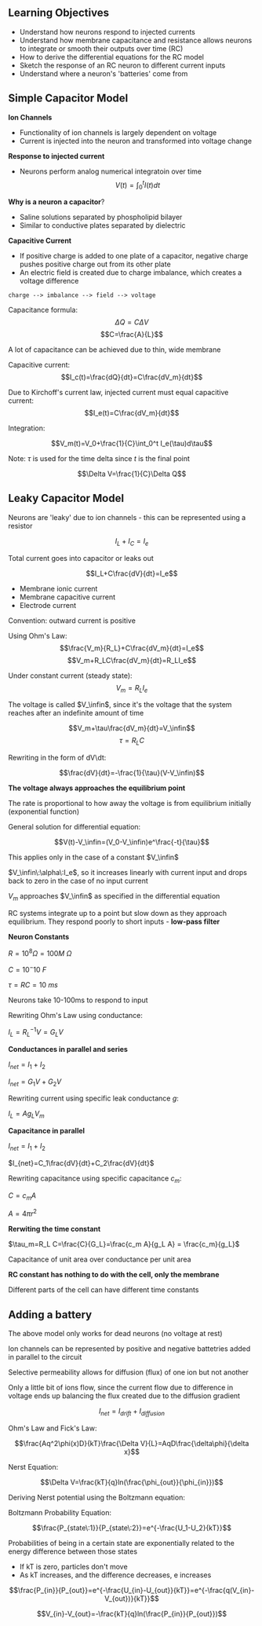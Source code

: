 ## Learning Objectives

- Understand how neurons respond to injected currents
- Understand how membrane capacitance and resistance allows neurons to integrate or smooth their outputs over time (RC)
- How to derive the differential equations for the RC model
- Sketch the response of an RC neuron to different current inputs
- Understand where a neuron's 'batteries' come from

## Simple Capacitor Model

<b>Ion Channels</b>
- Functionality of ion channels is largely dependent on voltage
- Current is injected into the neuron and transformed into voltage change

<b>Response to injected current</b>
- Neurons perform analog numerical integratoin over time
$$V(t)=\int_0^t I(t)dt$$

<b>Why is a neuron a capacitor</b>?
- Saline solutions separated by phospholipid bilayer
- Similar to conductive plates separated by dielectric

<b>Capacitive Current</b>
- If positive charge is added to one plate of a capacitor, negative charge pushes positive charge out from its other plate
- An electric field is created due to charge imbalance, which creates a voltage difference

```charge --> imbalance --> field --> voltage```
 
Capacitance formula:
$$\Delta Q=C\Delta V$$
$$C=\frac{A}{L}$$

A lot of capacitance can be achieved due to thin, wide membrane

Capacitive current:
$$I_c(t)=\frac{dQ}{dt}=C\frac{dV_m}{dt}$$

Due to Kirchoff's current law, injected current must equal capacitive current: 
$$I_e(t)=C\frac{dV_m}{dt}$$

Integration:

$$V_m(t)=V_0+\frac{1}{C}\int_0^t I_e(\tau)d\tau$$

Note: $\tau$ is used for the time delta since $t$ is the final point

$$\Delta V=\frac{1}{C}\Delta Q$$

## Leaky Capacitor Model

Neurons are 'leaky' due to ion channels - this can be represented using a resistor

$$I_L+I_C=I_e$$

Total current goes into capacitor or leaks out

$$I_L+C\frac{dV}{dt}=I_e$$

- Membrane ionic current 
- Membrane capacitive current
- Electrode current

Convention: outward current is positive

Using Ohm's Law:
$$\frac{V_m}{R_L}+C\frac{dV_m}{dt}=I_e$$
$$V_m+R_LC\frac{dV_m}{dt}=R_LI_e$$

Under constant current (steady state):
$$V_m=R_LI_e$$

The voltage is called $V_\infin$, since it's the voltage that the system reaches  after an indefinite amount of time

$$V_m+\tau\frac{dV_m}{dt}=V_\infin$$ 
$$\tau=R_LC$$

Rewriting in the form of dV\dt:

$$\frac{dV}{dt}=-\frac{1}{\tau}(V-V_\infin)$$

<b>The voltage always approaches the equilibrium point</b>

The rate is proportional to how away the voltage is from equilibrium initially (exponential function)

General solution for differential equation:

$$V(t)-V_\infin=(V_0-V_\infin)e^\frac{-t}{\tau}$$

This applies only in the case of a constant $V_\infin$

$V_\infin\:\alpha\:I_e$, so it increases linearly with current input and drops back to zero in the case of no input current

$V_m$ approaches $V_\infin$ as specified in the differential equation

RC systems integrate up to a point but slow down as they approach equilibrium. They respond poorly to short inputs - <b>low-pass filter</b>

<b>Neuron Constants</b>

$R=10^8\Omega=100M\:\Omega$

$C=10^-10\:F$

$\tau = RC=10\:ms$

Neurons take 10-100ms to respond to input

Rewriting Ohm's Law using conductance:

$I_L=R_L^{-1}V=G_LV$

<b>Conductances in parallel and series</b>

$I_{net}=I_1+I_2$

$I_{net}=G_1V+G_2V$

Rewriting current using specific leak conductance $g$:

$I_L=Ag_LV_m$

<b>Capacitance in parallel</b>

$I_{net}=I_1+I_2$

$I_{net}=C_1\frac{dV}{dt}+C_2\frac{dV}{dt}$

Rewriting capacitance using specific capacitance $c_m$:

$C=c_mA$

$A=4\pi r^2$

<b>Rerwiting the time constant</b>

$\tau_m=R_L C=\frac{C}{G_L}=\frac{c_m A}{g_L A} = \frac{c_m}{g_L}$

Capacitance of unit area over conductance per unit area

<b>RC constant has nothing to do with the cell, only the membrane</b>

Different parts of the cell can have different time constants

## Adding a battery

The above model only works for dead neurons (no voltage at rest)

Ion channels can be represented by positive and negative battetries added in parallel to the circuit

Selective permeability allows for diffusion (flux) of one ion but not another

Only a little bit of ions flow, since the current flow due to difference in voltage ends up balancing the flux created due to the diffusion gradient

$$I_{net}=I_{drift}+I_{diffusion}$$

Ohm's Law and Fick's Law:

$$\frac{Aq^2\phi(x)D}{kT}\frac{\Delta V}{L}=AqD\frac{\delta\phi}{\delta x}$$

Nerst Equation:

$$\Delta V=\frac{kT}{q}ln(\frac{\phi_{out}}{\phi_{in}})$$

Deriving Nerst potential using the Boltzmann equation:

Boltzmann Probability Equation:

$$\frac{P_{state\:1}}{P_{state\:2}}=e^{-\frac{U_1-U_2}{kT}}$$

Probabilities of being in a certain state are exponentially related to the energy difference between those states

- If kT is zero, particles don't move
- As kT increases, and the difference decreases, e increases

$$\frac{P_{in}}{P_{out}}=e^{-\frac{U_{in}-U_{out}}{kT}}=e^{-\frac{q(V_{in}-V_{out})}{kT}}$$

$$V_{in}-V_{out}=-\frac{kT}{q}ln(\frac{P_{in}}{P_{out}})$$
